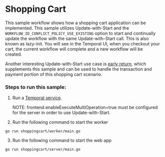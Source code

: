 # Shopping Cart

This sample workflow shows how a shopping cart application can be implemented.
This sample utilizes Update-with-Start and the `WORKFLOW_ID_CONFLICT_POLICY_USE_EXISTING`
option to start and continually update the workflow with the same Update-with-Start
call. This is also known as lazy-init. You will see in the Temporal UI, when you checkout
your cart, the current workflow will complete and a new workflow will be created.

Another interesting Update-with-Start use case is 
[early return](https://github.com/temporalio/samples-go/tree/main/early-return), 
which supplements this sample and can be used to handle the transaction and payment
portion of this shopping cart scenario.

### Steps to run this sample:
1) Run a [Temporal service](https://github.com/temporalio/samples-go/tree/main/#how-to-use).

    NOTE: frontend.enableExecuteMultiOperation=true must be configured for the server
in order to use Update-with-Start. 

2) Run the following command to start the worker
```
go run shoppingcart/worker/main.go
```
3) Run the following command to start the web app
```
go run shoppingcart/server/main.go
```
